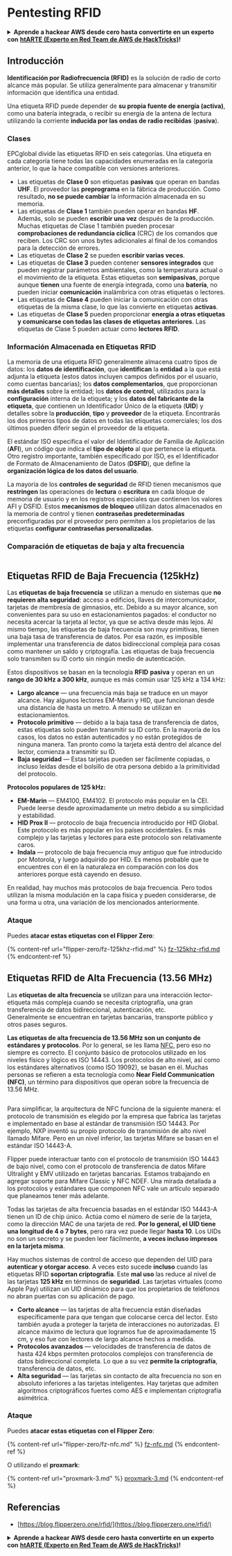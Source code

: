 # Pentesting RFID

<details>

<summary><strong>Aprende a hackear AWS desde cero hasta convertirte en un experto con</strong> <a href="https://training.hacktricks.xyz/courses/arte"><strong>htARTE (Experto en Red Team de AWS de HackTricks)</strong></a><strong>!</strong></summary>

* ¿Trabajas en una **empresa de ciberseguridad**? ¿Quieres ver tu **empresa anunciada en HackTricks**? ¿O quieres tener acceso a la **última versión de PEASS o descargar HackTricks en PDF**? ¡Consulta los [**PLANES DE SUSCRIPCIÓN**](https://github.com/sponsors/carlospolop)!
* Descubre [**La Familia PEASS**](https://opensea.io/collection/the-peass-family), nuestra colección exclusiva de [**NFTs**](https://opensea.io/collection/the-peass-family)
* Obtén la [**merchandising oficial de PEASS & HackTricks**](https://peass.creator-spring.com)
* **Únete al** [**💬**](https://emojipedia.org/speech-balloon/) [**grupo de Discord**](https://discord.gg/hRep4RUj7f) o al [**grupo de telegram**](https://t.me/peass) o **sígueme** en **Twitter** 🐦[**@carlospolopm**](https://twitter.com/hacktricks\_live)**.**
* **Comparte tus trucos de hacking enviando PRs al** [**repositorio de hacktricks**](https://github.com/carlospolop/hacktricks) **y al** [**repositorio de hacktricks-cloud**](https://github.com/carlospolop/hacktricks-cloud).

</details>

## Introducción

**Identificación por Radiofrecuencia (RFID)** es la solución de radio de corto alcance más popular. Se utiliza generalmente para almacenar y transmitir información que identifica una entidad.

Una etiqueta RFID puede depender de **su propia fuente de energía (activa)**, como una batería integrada, o recibir su energía de la antena de lectura utilizando la corriente **inducida por las ondas de radio recibidas** (**pasiva**).

### Clases

EPCglobal divide las etiquetas RFID en seis categorías. Una etiqueta en cada categoría tiene todas las capacidades enumeradas en la categoría anterior, lo que la hace compatible con versiones anteriores.

* Las etiquetas de **Clase 0** son etiquetas **pasivas** que operan en bandas **UHF**. El proveedor las **preprograma** en la fábrica de producción. Como resultado, **no se puede cambiar** la información almacenada en su memoria.
* Las etiquetas de **Clase 1** también pueden operar en bandas **HF**. Además, solo se pueden **escribir una vez** después de la producción. Muchas etiquetas de Clase 1 también pueden procesar **comprobaciones de redundancia cíclica** (CRC) de los comandos que reciben. Los CRC son unos bytes adicionales al final de los comandos para la detección de errores.
* Las etiquetas de **Clase 2** se pueden **escribir varias veces**.
* Las etiquetas de **Clase 3** pueden contener **sensores integrados** que pueden registrar parámetros ambientales, como la temperatura actual o el movimiento de la etiqueta. Estas etiquetas son **semipasivas**, porque aunque **tienen** una fuente de energía integrada, como una **batería**, no pueden iniciar **comunicación** inalámbrica con otras etiquetas o lectores.
* Las etiquetas de **Clase 4** pueden iniciar la comunicación con otras etiquetas de la misma clase, lo que las convierte en etiquetas **activas**.
* Las etiquetas de **Clase 5** pueden proporcionar **energía a otras etiquetas y comunicarse con todas las clases de etiquetas anteriores**. Las etiquetas de Clase 5 pueden actuar como **lectores RFID**.

### Información Almacenada en Etiquetas RFID

La memoria de una etiqueta RFID generalmente almacena cuatro tipos de datos: los **datos de identificación**, que **identifican** la **entidad** a la que está adjunta la etiqueta (estos datos incluyen campos definidos por el usuario, como cuentas bancarias); los **datos complementarios**, que proporcionan **más detalles** sobre la entidad; los **datos de control**, utilizados para la **configuración** interna de la etiqueta; y los **datos del fabricante de la etiqueta**, que contienen un Identificador Único de la etiqueta (**UID**) y detalles sobre la **producción**, **tipo** y **proveedor** de la etiqueta. Encontrarás los dos primeros tipos de datos en todas las etiquetas comerciales; los dos últimos pueden diferir según el proveedor de la etiqueta.

El estándar ISO especifica el valor del Identificador de Familia de Aplicación (**AFI**), un código que indica el **tipo de objeto** al que pertenece la etiqueta. Otro registro importante, también especificado por ISO, es el Identificador de Formato de Almacenamiento de Datos (**DSFID**), que define la **organización lógica de los datos del usuario**.

La mayoría de los **controles de seguridad** de RFID tienen mecanismos que **restringen** las operaciones de **lectura** o **escritura** en cada bloque de memoria de usuario y en los registros especiales que contienen los valores AFI y DSFID. Estos **mecanismos de bloqueo** utilizan datos almacenados en la memoria de control y tienen **contraseñas predeterminadas** preconfiguradas por el proveedor pero permiten a los propietarios de las etiquetas **configurar contraseñas personalizadas**.

### Comparación de etiquetas de baja y alta frecuencia

<figure><img src="../../.gitbook/assets/image (27).png" alt=""><figcaption></figcaption></figure>

## Etiquetas RFID de Baja Frecuencia (125kHz)

Las **etiquetas de baja frecuencia** se utilizan a menudo en sistemas que **no requieren alta seguridad**: acceso a edificios, llaves de intercomunicador, tarjetas de membresía de gimnasios, etc. Debido a su mayor alcance, son convenientes para su uso en estacionamientos pagados: el conductor no necesita acercar la tarjeta al lector, ya que se activa desde más lejos. Al mismo tiempo, las etiquetas de baja frecuencia son muy primitivas, tienen una baja tasa de transferencia de datos. Por esa razón, es imposible implementar una transferencia de datos bidireccional compleja para cosas como mantener un saldo y criptografía. Las etiquetas de baja frecuencia solo transmiten su ID corto sin ningún medio de autenticación.

Estos dispositivos se basan en la tecnología **RFID** **pasiva** y operan en un **rango de 30 kHz a 300 kHz**, aunque es más común usar 125 kHz a 134 kHz:

* **Largo alcance** — una frecuencia más baja se traduce en un mayor alcance. Hay algunos lectores EM-Marin y HID, que funcionan desde una distancia de hasta un metro. A menudo se utilizan en estacionamientos.
* **Protocolo primitivo** — debido a la baja tasa de transferencia de datos, estas etiquetas solo pueden transmitir su ID corto. En la mayoría de los casos, los datos no están autenticados y no están protegidos de ninguna manera. Tan pronto como la tarjeta está dentro del alcance del lector, comienza a transmitir su ID.
* **Baja seguridad** — Estas tarjetas pueden ser fácilmente copiadas, o incluso leídas desde el bolsillo de otra persona debido a la primitividad del protocolo.

**Protocolos populares de 125 kHz:**

* **EM-Marin** — EM4100, EM4102. El protocolo más popular en la CEI. Puede leerse desde aproximadamente un metro debido a su simplicidad y estabilidad.
* **HID Prox II** — protocolo de baja frecuencia introducido por HID Global. Este protocolo es más popular en los países occidentales. Es más complejo y las tarjetas y lectores para este protocolo son relativamente caros.
* **Indala** — protocolo de baja frecuencia muy antiguo que fue introducido por Motorola, y luego adquirido por HID. Es menos probable que te encuentres con él en la naturaleza en comparación con los dos anteriores porque está cayendo en desuso.

En realidad, hay muchos más protocolos de baja frecuencia. Pero todos utilizan la misma modulación en la capa física y pueden considerarse, de una forma u otra, una variación de los mencionados anteriormente.

### Ataque

Puedes **atacar estas etiquetas con el Flipper Zero**:

{% content-ref url="flipper-zero/fz-125khz-rfid.md" %}
[fz-125khz-rfid.md](flipper-zero/fz-125khz-rfid.md)
{% endcontent-ref %}

## Etiquetas RFID de Alta Frecuencia (13.56 MHz)

Las **etiquetas de alta frecuencia** se utilizan para una interacción lector-etiqueta más compleja cuando se necesita criptografía, una gran transferencia de datos bidireccional, autenticación, etc.\
Generalmente se encuentran en tarjetas bancarias, transporte público y otros pases seguros.

**Las etiquetas de alta frecuencia de 13.56 MHz son un conjunto de estándares y protocolos**. Por lo general, se les llama [NFC](https://nfc-forum.org/what-is-nfc/about-the-technology/), pero eso no siempre es correcto. El conjunto básico de protocolos utilizado en los niveles físico y lógico es ISO 14443. Los protocolos de alto nivel, así como los estándares alternativos (como ISO 19092), se basan en él. Muchas personas se refieren a esta tecnología como **Near Field Communication (NFC)**, un término para dispositivos que operan sobre la frecuencia de 13.56 MHz.

<figure><img src="../../.gitbook/assets/image (22).png" alt=""><figcaption></figcaption></figure>

Para simplificar, la arquitectura de NFC funciona de la siguiente manera: el protocolo de transmisión es elegido por la empresa que fabrica las tarjetas e implementado en base al estándar de transmisión ISO 14443. Por ejemplo, NXP inventó su propio protocolo de transmisión de alto nivel llamado Mifare. Pero en un nivel inferior, las tarjetas Mifare se basan en el estándar ISO 14443-A.

Flipper puede interactuar tanto con el protocolo de transmisión ISO 14443 de bajo nivel, como con el protocolo de transferencia de datos Mifare Ultralight y EMV utilizado en tarjetas bancarias. Estamos trabajando en agregar soporte para Mifare Classic y NFC NDEF. Una mirada detallada a los protocolos y estándares que componen NFC vale un artículo separado que planeamos tener más adelante.

Todas las tarjetas de alta frecuencia basadas en el estándar ISO 14443-A tienen un ID de chip único. Actúa como el número de serie de la tarjeta, como la dirección MAC de una tarjeta de red. **Por lo general, el UID tiene una longitud de 4 o 7 bytes**, pero rara vez puede llegar **hasta 10**. Los UIDs no son un secreto y se pueden leer fácilmente, **a veces incluso impresos en la tarjeta misma**.

Hay muchos sistemas de control de acceso que dependen del UID para **autenticar y otorgar acceso**. A veces esto sucede **incluso** cuando las etiquetas RFID **soportan criptografía**. Este **mal uso** las reduce al nivel de las tarjetas **125 kHz** en términos de **seguridad**. Las tarjetas virtuales (como Apple Pay) utilizan un UID dinámico para que los propietarios de teléfonos no abran puertas con su aplicación de pago.

* **Corto alcance** — las tarjetas de alta frecuencia están diseñadas específicamente para que tengan que colocarse cerca del lector. Esto también ayuda a proteger la tarjeta de interacciones no autorizadas. El alcance máximo de lectura que logramos fue de aproximadamente 15 cm, y eso fue con lectores de largo alcance hechos a medida.
* **Protocolos avanzados** — velocidades de transferencia de datos de hasta 424 kbps permiten protocolos complejos con transferencia de datos bidireccional completa. Lo que a su vez **permite la criptografía**, transferencia de datos, etc.
* **Alta seguridad** — las tarjetas sin contacto de alta frecuencia no son en absoluto inferiores a las tarjetas inteligentes. Hay tarjetas que admiten algoritmos criptográficos fuertes como AES e implementan criptografía asimétrica.

### Ataque

Puedes **atacar estas etiquetas con el Flipper Zero**:

{% content-ref url="flipper-zero/fz-nfc.md" %}
[fz-nfc.md](flipper-zero/fz-nfc.md)
{% endcontent-ref %}

O utilizando el **proxmark**:

{% content-ref url="proxmark-3.md" %}
[proxmark-3.md](proxmark-3.md)
{% endcontent-ref %}

## Referencias

* [https://blog.flipperzero.one/rfid/](https://blog.flipperzero.one/rfid/)

<details>

<summary><strong>Aprende a hackear AWS desde cero hasta convertirte en un experto con</strong> <a href="https://training.hacktricks.xyz/courses/arte"><strong>htARTE (Experto en Red Team de AWS de HackTricks)</strong></a><strong>!</strong></summary>

* ¿Trabajas en una **empresa de ciberseguridad**? ¿Quieres ver tu **empresa anunciada en HackTricks**? ¿O quieres tener acceso a la **última versión de PEASS o descargar HackTricks en PDF**? ¡Consulta los [**PLANES DE SUSCRIPCIÓN**](https://github.com/sponsors/carlospolop)!
* Descubre [**La Familia PEASS**](https://opensea.io/collection/the-peass-family), nuestra colección exclusiva de [**NFTs**](https://opensea.io/collection/the-peass-family)
* Obtén la [**merchandising oficial de PEASS & HackTricks**](https://peass.creator-spring.com)
* **Únete al** [**💬**](https://emojipedia.org/speech-balloon/) [**grupo de Discord**](https://discord.gg/hRep4RUj7f) o al [**grupo de telegram**](https://t.me/peass) o **sígueme** en **Twitter** 🐦[**@carlospolopm**](https://twitter.com/hacktricks\_live)**.**
* **Comparte tus trucos de hacking enviando PRs al** [**repositorio de hacktricks**](https://github.com/carlospolop/hacktricks) **y al** [**repositorio de hacktricks-cloud**](https://github.com/carlospolop/hacktricks-cloud).

</details>
